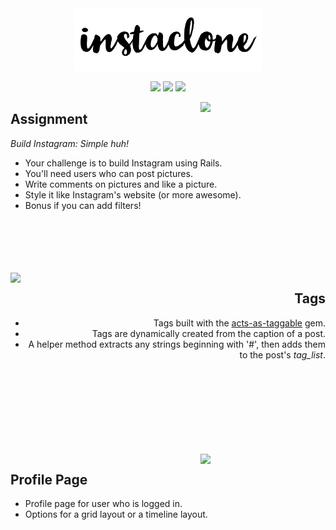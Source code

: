 <div align="center">

<img src="app/assets/images/blacklogo.png" width="300px">

![](https://img.shields.io/github/last-commit/arthurfincham/insta-clone)
![](https://img.shields.io/github/languages/count/arthurfincham/insta-clone)
![](https://img.shields.io/github/languages/code-size/arthurfincham/insta-clone)



</div>


<img src="app/assets/images/homeandcomment.gif" width="200px" align="right">

<div align="left">

## Assignment

_Build Instagram: Simple huh!_

* Your challenge is to build Instagram using Rails. 
* You'll need users who can post pictures.
* Write comments on pictures and like a picture. 
* Style it like Instagram's website (or more awesome).
* Bonus if you can add filters!

</div>

<br>
<br>
<br>
<br>
<br>

<img src="app/assets/images/tagspreview.gif" width="200px" align="left">

<div align="right">

## Tags

* Tags built with the [acts-as-taggable](https://github.com/mbleigh/acts-as-taggable-on) gem.
* Tags are dynamically created from the caption of a post.
* A helper method extracts any strings beginning with '#', then adds them to the post's _tag_list_.

</div>

<br>
<br>
<br>
<br>
<br>
<br>
<br>
<br>

<img src="app/assets/images/profilepreview.gif" width="200px" align="right">

<div align="left">

## Profile Page

* Profile page for user who is logged in.
* Options for a grid layout or a timeline layout. 

</div>